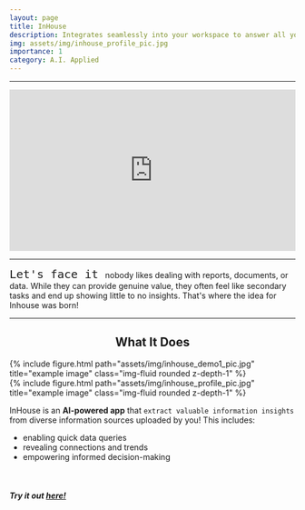 ```yaml
---
layout: page
title: InHouse
description: Integrates seamlessly into your workspace to answer all your questions
img: assets/img/inhouse_profile_pic.jpg
importance: 1
category: A.I. Applied
---
```


***

<style>
.video-holder {
  position: relative;
  width: 100%;
  height: 0;
  padding-bottom: 56.25%;
  overflow: hidden;
}
.video-holder iframe {
  position: absolute;
  top: 0;
  left: 0;
  width: 100%;
  height: 100%;
}
</style>

<div class="video-holder">
  <iframe width="560"
          height="315" 
          src="https://www.youtube.com/embed/4REI55-mgEE" 
          frameborder="0" 
          allowfullscreen></iframe>
</div>

***

<TT> <font size = "+2"> Let's face it </font> </TT> nobody likes dealing with reports, documents, or data. While they can provide genuine value, they often feel like secondary tasks and end up showing little to no insights. That's where the idea for Inhouse was born! 

***

<h2 style="text-align:center"> What It Does </h2>


<div class="row justify-content-sm-center">
    <div class="col-sm-8 mt-3 mt-md-0">
        {% include figure.html path="assets/img/inhouse_demo1_pic.jpg" title="example image" class="img-fluid rounded z-depth-1" %}
    </div>
    <div class="col-sm-4 mt-3 mt-md-0">
        {% include figure.html path="assets/img/inhouse_profile_pic.jpg" title="example image" class="img-fluid rounded z-depth-1" %}
    </div>
</div>

InHouse is an <b>AI-powered app</b> that `extract valuable information insights` from diverse information sources uploaded by you!
This includes:
<ul class="fa-ul">
  <li><i class="fa-li fa fa-check-square"></i>enabling quick data queries</li>
  <li><i class="fa-li fa fa-check-square"></i>revealing connections and trends</li>
  <li><i class="fa-li fa fa-check-square"></i>empowering informed decision-making</li>
</ul>

<br>

<h5> Try it out <a href = "https://inhouse.up.railway.app/"> here! </a>  </h5>